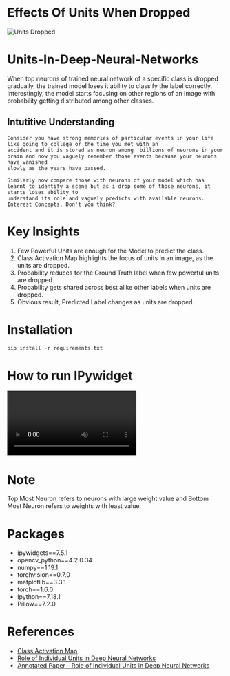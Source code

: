 
# **Effects Of Units When Dropped**
![Units Dropped](Media/animation.gif)

# **Units-In-Deep-Neural-Networks**
When top neurons of trained neural network of a specific class is dropped gradually, the trained model loses it ability to classify the label correctly.
Interestingly, the model starts focusing on other regions of an Image with probability getting distributed among other classes.

## **Intutitive Understanding**
    Consider you have strong memories of particular events in your life like going to college or the time you met with an 
    accident and it is stored as neuron among  billions of neurons in your brain and now you vaguely remember those events because your neurons have vanished                      
    slowly as the years have passed.

    Similarly now compare those with neurons of your model which has learnt to identify a scene but as i drop some of those neurons, it starts loses ability to    
    understand its role and vaguely predicts with available neurons. Interest Concepts, Don't you think?

# **Key Insights**

1. Few Powerful Units are enough for the Model to predict the class.
2. Class Activation Map highlights the focus of units in an image, as the units are dropped.
3. Probability reduces for the Ground Truth label when few powerful units are dropped.
4. Probability gets shared across best alike other labels when units are dropped.
5. Obvious result, Predicted Label changes as units are dropped.

# **Installation**
```python
pip install -r requirements.txt
```

# **How to run IPywidget**
![Watch the video](Media/DNN_Units_Dropped.mkv)

# **Note**
Top Most Neuron refers to neurons with large weight value and Bottom Most Neuron refers to weights with least value.

# **Packages**

* ipywidgets==7.5.1
* opencv_python==4.2.0.34
* numpy==1.19.1
* torchvision==0.7.0
* matplotlib==3.3.1
* torch==1.6.0
* ipython==7.18.1
* Pillow==7.2.0

# **References**
* [Class Activation Map](http://cnnlocalization.csail.mit.edu/Zhou_Learning_Deep_Features_CVPR_2016_paper.pdf)
* [Role of Individual Units in Deep Neural Networks](https://arxiv.org/abs/2009.05041)
* [Annotated Paper - Role of Individual Units in Deep Neural Networks](https://github.com/Mayurji/Deep-Learning-Papers/tree/master/Investigate%20DNN)
